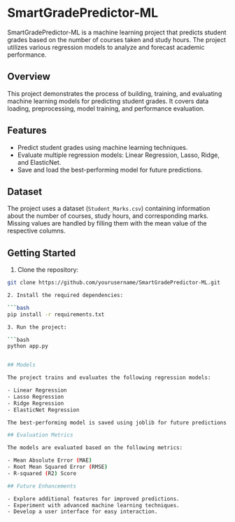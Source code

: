 # SmartGradePredictor-ML

SmartGradePredictor-ML is a machine learning project that predicts student grades based on the number of courses taken and study hours. The project utilizes various regression models to analyze and forecast academic performance.

## Overview

This project demonstrates the process of building, training, and evaluating machine learning models for predicting student grades. It covers data loading, preprocessing, model training, and performance evaluation.

## Features

- Predict student grades using machine learning techniques.
- Evaluate multiple regression models: Linear Regression, Lasso, Ridge, and ElasticNet.
- Save and load the best-performing model for future predictions.

## Dataset

The project uses a dataset (`Student_Marks.csv`) containing information about the number of courses, study hours, and corresponding marks. Missing values are handled by filling them with the mean value of the respective columns.

## Getting Started

1. Clone the repository:

````bash
git clone https://github.com/yourusername/SmartGradePredictor-ML.git

2. Install the required dependencies:

```bash
pip install -r requirements.txt

3. Run the project:

```bash
python app.py


## Models

The project trains and evaluates the following regression models:

- Linear Regression
- Lasso Regression
- Ridge Regression
- ElasticNet Regression

The best-performing model is saved using joblib for future predictions.

## Evaluation Metrics

The models are evaluated based on the following metrics:

- Mean Absolute Error (MAE)
- Root Mean Squared Error (RMSE)
- R-squared (R2) Score

## Future Enhancements

- Explore additional features for improved predictions.
- Experiment with advanced machine learning techniques.
- Develop a user interface for easy interaction.


````
